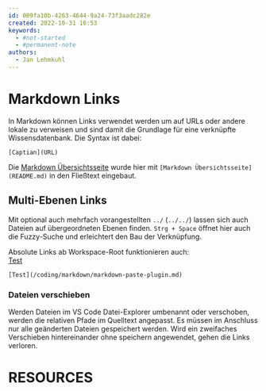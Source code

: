 ```yaml
---
id: 009fa10b-4263-4644-9a24-73f3aadc282e
created: 2022-10-31 16:53
keywords: 
  - #not-started
  - #permanent-note
authors:
  - Jan Lehmkuhl
---
```



Markdown Links
======================================================================

In Markdown können Links verwendet werden um auf URLs oder andere lokale zu verweisen und sind damit die Grundlage für eine verknüpfte Wissensdatenbank. 
Die Syntax ist dabei: 

    [Captian](URL)

Die [Markdown Übersichtsseite](README.md) wurde hier mit `[Markdown Übersichtsseite](README.md)` in den Fließtext eingebaut.  


Multi-Ebenen Links
------------------------------------------------------------

Mit optional auch mehrfach vorangestellten `../` (`../../`) lassen sich auch Dateien auf übergeordneten Ebenen finden. 
`Strg + Space` öffnet hier auch die Fuzzy-Suche und erleichtert den Bau der Verknüpfung. 

Absolute Links ab Workspace-Root funktionieren auch:  
[Test](/coding/vs-code/plugins/markdown-paste.md)  

    [Test](/coding/markdown/markdown-paste-plugin.md)  


### Dateien verschieben
Werden Dateien im VS Code Datei-Explorer umbenannt oder verschoben, werden die relativen Pfade im Quelltext angepasst. 
Es müssen im Anschluss nur alle geänderten Dateien gespeichert werden. 
Wird ein zweifaches Verschieben hintereinander ohne speichern angewendet, gehen die Links verloren. 



RESOURCES
======================================================================
